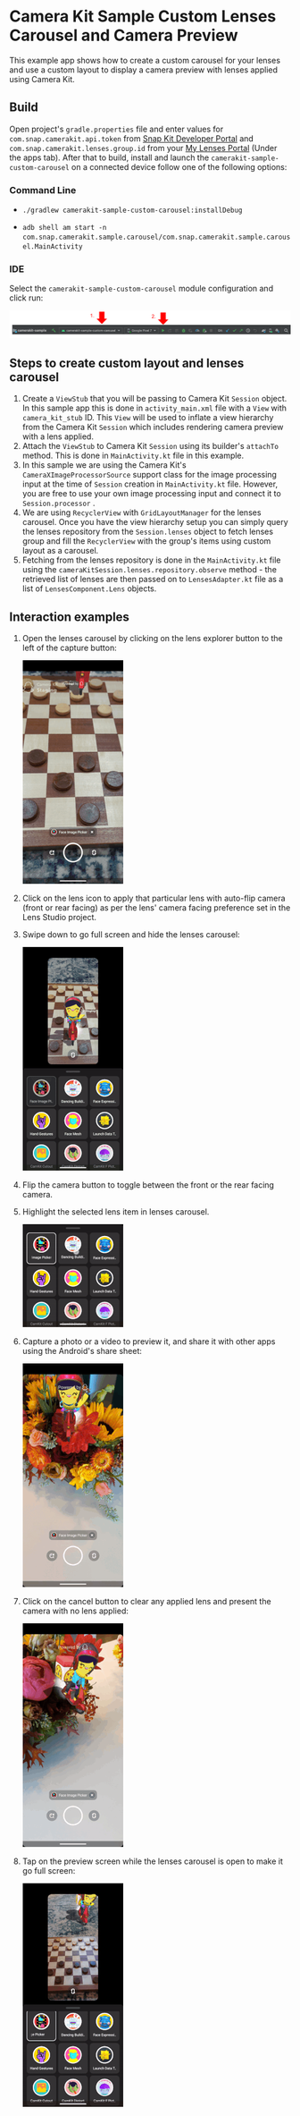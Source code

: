 # Camera Kit Sample Custom Lenses Carousel and Camera Preview

This example app shows how to create a custom carousel for your lenses and use a custom layout to
display a camera preview with lenses applied using Camera Kit.

## Build

Open project's `gradle.properties` file and enter values for `com.snap.camerakit.api.token` from [Snap Kit Developer Portal](https://snapkit.com/manage)  and `com.snap.camerakit.lenses.group.id` from  your [My Lenses Portal](https://my-lenses.snapchat.com/) (Under the apps tab). After that to build, install and launch  the `camerakit-sample-custom-carousel` on a connected device follow one of the following options:

### Command Line

- `./gradlew camerakit-sample-custom-carousel:installDebug`

- `adb shell am start -n com.snap.camerakit.sample.carousel/com.snap.camerakit.sample.carousel.MainActivity`

### IDE

Select the `camerakit-sample-custom-carousel` module configuration and click run:

![run-android-studio](../.doc/sample_custom_carousel_run_android_studio.png)

## Steps to create custom layout and lenses carousel

1) Create a `ViewStub` that you will be passing to Camera Kit `Session` object. In this sample app
   this is done in `activity_main.xml` file with a `View` with `camera_kit_stub` ID. This `View`
   will be used to inflate a view hierarchy from the Camera Kit `Session` which includes rendering
   camera preview with a lens applied.
2) Attach the `ViewStub` to Camera Kit `Session` using its builder's `attachTo` method. This is done
   in `MainActivity.kt` file in this example.
3) In this sample we are using the Camera Kit's `CameraXImageProcessorSource` support class for the
   image processing input at the time of `Session` creation in `MainActivity.kt` file. However, you
   are free to use your own image processing input and connect it to `Session.processor` .
4) We are using `RecyclerView` with `GridLayoutManager` for the lenses carousel. Once you have the
   view hierarchy setup you can simply query the lenses repository from the `Session.lenses` object
   to fetch lenses group and fill the `RecyclerView` with the group's items using custom layout as a
   carousel.
5) Fetching from the lenses repository is done in the `MainActivity.kt` file using
   the `cameraKitSession.lenses.repository.observe` method - the retrieved list of lenses are then
   passed on to `LensesAdapter.kt` file as a list of `LensesComponent.Lens` objects.

## Interaction examples

1) Open the lenses carousel by clicking on the lens explorer button to the left of the capture
   button:

   ![slide-up-lenses-sheet](../.doc/sample_custom_carousel_bottom_sheet_slide_up.gif)

2) Click on the lens icon to apply that particular lens with auto-flip camera (front or rear facing)
   as per the lens' camera facing preference set in the Lens Studio project.

3) Swipe down to go full screen and hide the lenses carousel:

   ![slide-down-lenses-sheet](../.doc/sample_custom_carousel_swipe_down.gif)

4) Flip the camera button to toggle between the front or the rear facing camera.

5) Highlight the selected lens item in lenses carousel.

   ![slide-down-lenses-sheet](../.doc/sample_custom_carousel_lens_highlight.gif)

6) Capture a photo or a video to preview it, and share it with other apps using the Android's share
   sheet:

   ![share-sheet](../.doc/sample_custom_carousel_share.gif)

7) Click on the cancel button to clear any applied lens and present the camera with no lens applied:

   ![cancel-effect](../.doc/sample_custom_carousel_cancel.gif)

8) Tap on the preview screen while the lenses carousel is open to make it go full screen:

   ![tap-to-full-screen](../.doc/sample_custom_carousel_tap_to_full_screen.gif)

